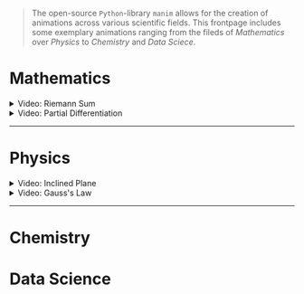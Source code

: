 > The open-source ``Python``-library ``manim`` allows for the creation of animations across various scientific fields. This frontpage includes some exemplary animations ranging from the fileds of *Mathematics* over
> *Physics* to *Chemistry* and *Data Sciece*. 

<!-- While the main purpose of the library are education animations, it can also be used for  -->


# Mathematics

<details>
  <summary>Video: Riemann Sum </summary>
	<div>
		<video controls width="90%" src="animations/integration_Scene.mp4" loop="true"></video>
	</div>
</details>

<details>
  <summary>Video: Partial Differentiation </summary>
	<div>
		<video controls width="90%" src="animations/partial_differentiation.mp4" loop="true"></video>
	</div>
</details>

---

# Physics

<details>
  <summary>Video: Inclined Plane </summary>
	<div>
		<video controls width="90%" src="animations/inclined_plane_FULL_2.mp4" loop="true"></video>
	</div>
</details>

<details>
  <summary>Video: Gauss's Law </summary>
	<div>
		<video controls width="90%" src="animations/gauss_Scene.mp4" loop="true"></video>
	</div>
</details>

---

# Chemistry



# Data Science
